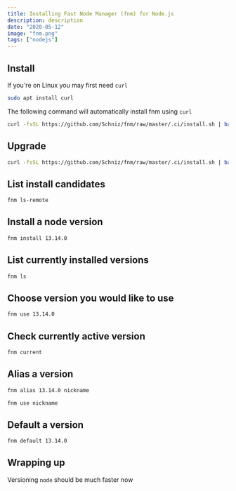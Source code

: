```yaml
---
title: Installing Fast Node Manager (fnm) for Node.js
description: description
date: "2020-05-12"
image: "fnm.png"
tags: ["nodejs"]
---
```


## Install

If you're on Linux you may first need `curl`

```sh
sudo apt install curl
```

The following command will automatically install fnm using `curl`

```sh
curl -fsSL https://github.com/Schniz/fnm/raw/master/.ci/install.sh | bash -s -- --install-dir $HOME/.config/fnm
```

## Upgrade

```sh
curl -fsSL https://github.com/Schniz/fnm/raw/master/.ci/install.sh | bash -s -- --install-dir $HOME/.config/fnm --skip-shell
```

## List install candidates

```sh
fnm ls-remote
```

## Install a node version

```sh
fnm install 13.14.0
```

## List currently installed versions

```sh
fnm ls
```

## Choose version you would like to use

```sh
fnm use 13.14.0
```

## Check currently active version

```sh
fnm current
```

## Alias a version

```sh
fnm alias 13.14.0 nickname

fnm use nickname
```

## Default a version

```sh
fnm default 13.14.0
```

## Wrapping up

Versioning `node` should be much faster now

